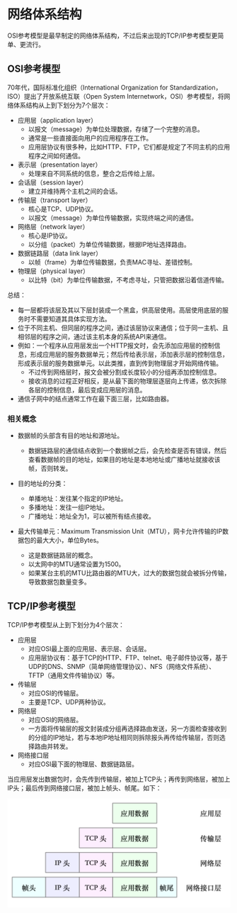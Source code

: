# 网络体系结构

OSI参考模型是最早制定的网络体系结构，不过后来出现的TCP/IP参考模型更简单、更流行。

## OSI参考模型

70年代，国际标准化组织（International Organization for Standardization，ISO）提出了开放系统互联（Open System Internetwork，OSI）参考模型，将网络体系结构从上到下划分为7个层次：
- 应用层（application layer）
  - 以报文（message）为单位处理数据，存储了一个完整的消息。
  - 通常是一些直接面向用户的应用程序在工作。
  - 应用层协议有很多种，比如HTTP、FTP，它们都是规定了不同主机的应用程序之间如何通信。
- 表示层（presentation layer）
  - 处理来自不同系统的信息，整合之后传给上层。
- 会话层（session layer）
  - 建立并维持两个主机之间的会话。
- 传输层（transport layer）
  - 核心是TCP、UDP协议。
  - 以报文（message）为单位传输数据，实现终端之间的通信。
- 网络层（network layer）
  - 核心是IP协议。
  - 以分组（packet）为单位传输数据，根据IP地址选择路由。
- 数据链路层（data link layer）
  - 以帧（frame）为单位传输数据，负责MAC寻址、差错控制。
- 物理层（physical layer）
  - 以比特（bit）为单位传输数据，不考虑寻址，只管把数据沿着信道传输。

总结：
- 每一层都将该层及其以下层封装成一个黑盒，供高层使用。高层使用底层的服务时不需要知道其具体实现方法。
- 位于不同主机、但同层的程序之间，通过该层协议来通信；位于同一主机、且相邻层的程序之间，通过该主机本身的系统API来通信。
- 例如：一个程序从应用层发出一个HTTP报文时，会先添加应用层的控制信息，形成应用层的服务数据单元；然后传给表示层，添加表示层的控制信息，形成表示层的服务数据单元。以此类推，直到传到物理层才开始网络传输。
  - 不过传到网络层时，报文会被分割成长度较小的分组再添加控制信息。
  - 接收消息的过程正好相反，是从最下面的物理层逐层向上传递，依次拆除各层的控制信息，最后变成应用层的消息。
- 通信子网中的结点通常工作在最下面三层，比如路由器。

### 相关概念

- 数据帧的头部含有目的地址和源地址。
  - 数据链路层的通信结点收到一个数据帧之后，会先检查是否有错误，然后查看数据帧的目的地址，如果目的地址是本地地址或广播地址就接收该帧，否则转发。

- 目的地址的分类：
  - 单播地址：发往某个指定的IP地址。
  - 多播地址：发往一组IP地址。
  - 广播地址：地址全为1，可以被所有结点接收。

- 最大传输单元：Maximum Transmission Unit（MTU），网卡允许传输的IP数据包的最大大小，单位Bytes。
  - 这是数据链路层的概念。
  - 以太网中的MTU通常设置为1500。
  - 如果某台主机的MTU比路由器的MTU大，过大的数据包就会被拆分传输，导致数据包数量变多。

## TCP/IP参考模型

TCP/IP参考模型从上到下划分为4个层次：
- 应用层
  - 对应OSI最上面的应用层、表示层、会话层。
  - 应用层协议有：基于TCP的HTTP、FTP、telnet、电子邮件协议等，基于UDP的DNS、SNMP（简单网络管理协议）、NFS（网络文件系统）、TFTP（通用文件传输协议）等。
- 传输层
  - 对应OSI的传输层。
  - 主要是TCP、UDP两种协议。
- 网络层
  - 对应OSI的网络层。
  - 一方面将传输层的报文封装成分组再选择路由发送，另一方面检查接收到的分组的IP地址，若与本地IP地址相同则拆除报头再传给传输层，否则选择路由并转发。
- 网络接口层
  - 对应OSI最下面的物理层、数据链路层。

当应用层发出数据包时，会先传到传输层，被加上TCP头；再传到网络层，被加上IP头；最后传到网络接口层，被加上帧头、帧尾。如下：

![](./tcpip.png)

